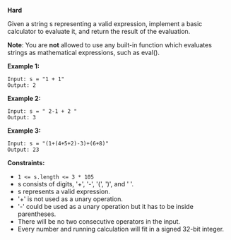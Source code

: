 **Hard**

Given a string s representing a valid expression, implement a basic calculator to evaluate it, and return the result of the evaluation.

**Note**: You are **not** allowed to use any built-in function which evaluates strings as mathematical expressions, such as eval().

 

**Example 1:**
```
Input: s = "1 + 1"
Output: 2
```
**Example 2:**
```
Input: s = " 2-1 + 2 "
Output: 3
```
**Example 3:**
```
Input: s = "(1+(4+5+2)-3)+(6+8)"
Output: 23
``` 

**Constraints:**

- `1 <= s.length <= 3 * 105`
- s consists of digits, '+', '-', '(', ')', and ' '.
- s represents a valid expression.
- '+' is not used as a unary operation.
- '-' could be used as a unary operation but it has to be inside parentheses.
- There will be no two consecutive operators in the input.
- Every number and running calculation will fit in a signed 32-bit integer.
